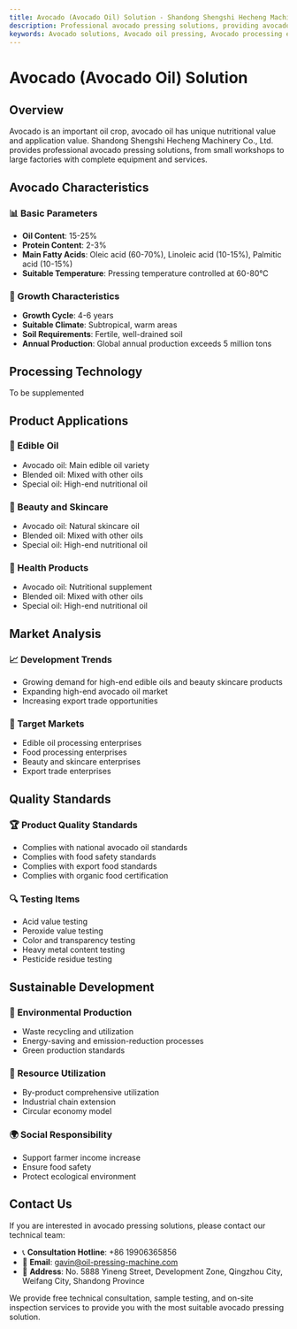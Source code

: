 ```yaml
---
title: Avocado (Avocado Oil) Solution - Shandong Shengshi Hecheng Machinery Co., Ltd.
description: Professional avocado pressing solutions, providing avocado oil processing equipment and technical services, oil content 15-25%, rich in oleic acid, meeting high-end edible oil and beauty skincare product needs.
keywords: Avocado solutions, Avocado oil pressing, Avocado processing equipment, Avocado oil production line, Avocado pressing process, Avocado oil press, Avocado oil extraction, Avocado oilseed processing, Avocado oil pressing equipment, Avocado oil production equipment
---
```


# Avocado (Avocado Oil) Solution

## Overview

Avocado is an important oil crop, avocado oil has unique nutritional value and application value. Shandong Shengshi Hecheng Machinery Co., Ltd. provides professional avocado pressing solutions, from small workshops to large factories with complete equipment and services.

## Avocado Characteristics

### 📊 Basic Parameters
- **Oil Content**: 15-25%
- **Protein Content**: 2-3%
- **Main Fatty Acids**: Oleic acid (60-70%), Linoleic acid (10-15%), Palmitic acid (10-15%)
- **Suitable Temperature**: Pressing temperature controlled at 60-80℃

### 🌱 Growth Characteristics
- **Growth Cycle**: 4-6 years
- **Suitable Climate**: Subtropical, warm areas
- **Soil Requirements**: Fertile, well-drained soil
- **Annual Production**: Global annual production exceeds 5 million tons

## Processing Technology
To be supplemented

## Product Applications

### 🍳 Edible Oil
- Avocado oil: Main edible oil variety
- Blended oil: Mixed with other oils
- Special oil: High-end nutritional oil

### 💄 Beauty and Skincare
- Avocado oil: Natural skincare oil
- Blended oil: Mixed with other oils
- Special oil: High-end nutritional oil

### 💊 Health Products
- Avocado oil: Nutritional supplement
- Blended oil: Mixed with other oils
- Special oil: High-end nutritional oil

## Market Analysis

### 📈 Development Trends
- Growing demand for high-end edible oils and beauty skincare products
- Expanding high-end avocado oil market
- Increasing export trade opportunities

### 🎯 Target Markets
- Edible oil processing enterprises
- Food processing enterprises
- Beauty and skincare enterprises
- Export trade enterprises

## Quality Standards

### 🏆 Product Quality Standards
- Complies with national avocado oil standards
- Complies with food safety standards
- Complies with export food standards
- Complies with organic food certification

### 🔍 Testing Items
- Acid value testing
- Peroxide value testing
- Color and transparency testing
- Heavy metal content testing
- Pesticide residue testing

## Sustainable Development

### 🌱 Environmental Production
- Waste recycling and utilization
- Energy-saving and emission-reduction processes
- Green production standards

### 🔄 Resource Utilization
- By-product comprehensive utilization
- Industrial chain extension
- Circular economy model

### 🌍 Social Responsibility
- Support farmer income increase
- Ensure food safety
- Protect ecological environment

## Contact Us

If you are interested in avocado pressing solutions, please contact our technical team:

- 📞 **Consultation Hotline**: +86 19906365856
- 📧 **Email**: gavin@oil-pressing-machine.com
- 📍 **Address**: No. 5888 Yineng Street, Development Zone, Qingzhou City, Weifang City, Shandong Province

We provide free technical consultation, sample testing, and on-site inspection services to provide you with the most suitable avocado pressing solution.